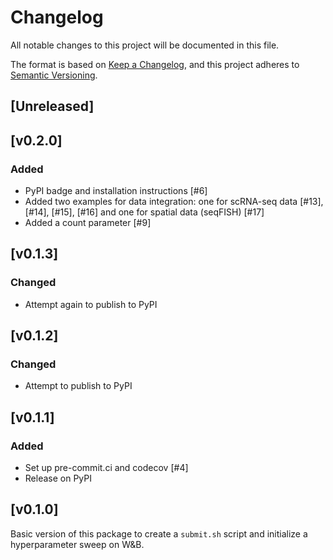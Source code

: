 # Changelog

All notable changes to this project will be documented in this file.

The format is based on [Keep a Changelog][],
and this project adheres to [Semantic Versioning][].

[keep a changelog]: https://keepachangelog.com/en/1.0.0/
[semantic versioning]: https://semver.org/spec/v2.0.0.html

## [Unreleased]

## [v0.2.0]

### Added
- PyPI badge and installation instructions [#6]
- Added two examples for data integration: one for scRNA-seq data [#13], [#14], [#15], [#16] and one for spatial data (seqFISH) [#17]
- Added a count parameter [#9]

## [v0.1.3]

### Changed
- Attempt again to publish to PyPI

## [v0.1.2]

### Changed
- Attempt to publish to PyPI

## [v0.1.1]

### Added
- Set up pre-commit.ci and codecov [#4]
- Release on PyPI

## [v0.1.0]
Basic version of this package to create a `submit.sh` script and initialize a hyperparameter sweep on W&B.
